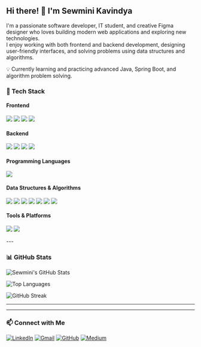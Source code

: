 ## Hi there! 👋 I'm Sewmini Kavindya

I'm a passionate software developer, IT student, and creative Figma designer who loves building modern web applications and exploring new technologies.  
I enjoy working with both frontend and backend development, designing user-friendly interfaces, and solving problems using data structures and algorithms.

💡 Currently learning and practicing advanced Java, Spring Boot, and algorithm problem solving.

### 🧰 Tech Stack

####  Frontend
<p>
  <img src="https://img.shields.io/badge/HTML5-e34c26?style=for-the-badge&logo=html5&logoColor=white" />
  <img src="https://img.shields.io/badge/CSS3-264de4?style=for-the-badge&logo=css3&logoColor=white" />
  <img src="https://img.shields.io/badge/JavaScript-F7DF1E?style=for-the-badge&logo=javascript&logoColor=black" />
  <img src="https://img.shields.io/badge/Figma-F24E1E?style=for-the-badge&logo=figma&logoColor=white" />
</p>

####  Backend
<p>
  <img src="https://img.shields.io/badge/Java-007396?style=for-the-badge&logo=java&logoColor=white" />
  <img src="https://img.shields.io/badge/PHP-777BB4?style=for-the-badge&logo=php&logoColor=white" />
  <img src="https://img.shields.io/badge/Spring_Boot-6DB33F?style=for-the-badge&logo=springboot&logoColor=white" />
  <img src="https://img.shields.io/badge/MySQL-4479A1?style=for-the-badge&logo=mysql&logoColor=white" />
</p>

####  Programming Languages
<p>
  <img src="https://img.shields.io/badge/C-00599C?style=for-the-badge&logo=c&logoColor=white" />
</p>

####  Data Structures & Algorithms
<p>
  <img src="https://img.shields.io/badge/Arrays-0078D7?style=for-the-badge" />
  <img src="https://img.shields.io/badge/Linked_Lists-0052CC?style=for-the-badge" />
  <img src="https://img.shields.io/badge/Sorting-FF6F00?style=for-the-badge" />
  <img src="https://img.shields.io/badge/Searching-008000?style=for-the-badge" />
  <img src="https://img.shields.io/badge/Trees-FF4500?style=for-the-badge" />
  <img src="https://img.shields.io/badge/Graphs-4B0082?style=for-the-badge" />
  <img src="https://img.shields.io/badge/Maps-800080?style=for-the-badge" />
</p>

####  Tools & Platforms
<p>
  <img src="https://img.shields.io/badge/VS_Code-007ACC?style=for-the-badge&logo=visual-studio-code&logoColor=white" />
  <img src="https://img.shields.io/badge/GitHub-181717?style=for-the-badge&logo=github&logoColor=white" />
</p>
---

### 📊 GitHub Stats

![Sewmini's GitHub Stats](https://github-readme-stats.vercel.app/api?username=sewmini12&show_icons=true&theme=radical)

![Top Languages](https://github-readme-stats.vercel.app/api/top-langs/?username=sewmini12&layout=compact&theme=radical)

![GitHub Streak](https://streak-stats.demolab.com?user=sewmini12&theme=radical&hide_border=true)

---
---


### 📫 Connect with Me

[![LinkedIn](https://img.shields.io/badge/LinkedIn-0077B5?style=for-the-badge&logo=linkedin&logoColor=white)](https://www.linkedin.com/in/sewmini-kawindya-059533272)
[![Gmail](https://img.shields.io/badge/Gmail-D14836?style=for-the-badge&logo=gmail&logoColor=white)](mailto:rpsewminikavindya@gmail.com)
[![GitHub](https://img.shields.io/badge/GitHub-181717?style=for-the-badge&logo=github&logoColor=white)](https://github.com/sewmini12)
[![Medium](https://img.shields.io/badge/Medium-000000?style=for-the-badge&logo=medium&logoColor=white)](https://medium.com/@rpsewminikavindya)











<!---
sewmini12/sewmini12 is a ✨ special ✨ repository because its `README.md` (this file) appears on your GitHub profile.
You can click the Preview link to take a look at your changes.
--->

